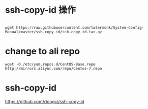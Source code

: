 #   ssh-copy-id 操作

```

wget https://raw.githubusercontent.com/latermonk/System-Config-Manual/master/ssh-copy-id/ssh-copy-id.tar.gz  

```


#  change to ali  repo

```
wget -O /etc/yum.repos.d/CentOS-Base.repo http://mirrors.aliyun.com/repo/Centos-7.repo

```


#  ssh-copy-id


https://github.com/dongci/ssh-copy-id   

